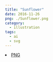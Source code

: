 ```yaml
---
title: "Sunflower"
date: 2016-11-26
png: ./Sunflower.png
category:
  - illustration
tags:
  - ai
  - svg
---
```

<li><a href="./Sunflower.png" download className="btn-png">PNG</a></li>